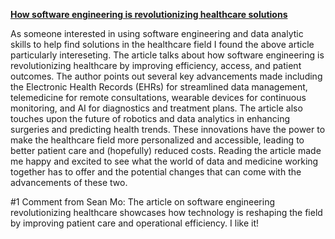 **[How software engineering is revolutionizing healthcare solutions](https://www.htworld.co.uk/insight/opinion/how-software-engineering-is-revolutionizing-healthcare-solutions/)**

As someone interested in using software engineering and data analytic skills to help find solutions in the healthcare field I found the above article particularly intereseting. The article talks about how software engineering is revolutionizing healthcare by improving efficiency, access, and patient outcomes. The author points out several key advancements made including the Electronic Health Records (EHRs) for streamlined data management, telemedicine for remote consultations, wearable devices for continuous monitoring, and AI for diagnostics and treatment plans. The article also touches upon the future of robotics and data analytics in enhancing surgeries and predicting health trends. These innovations have the power to make the healthcare field more personalized and accessible, leading to better patient care and (hopefully) reduced costs. Reading the article made me happy and excited to see what the world of data and medicine working together has to offer and the potential changes that can come with the advancements of these two. 

#1 Comment from Sean Mo: The article on software engineering revolutionizing healthcare showcases how technology is reshaping the field by improving patient care and operational efficiency. I like it!